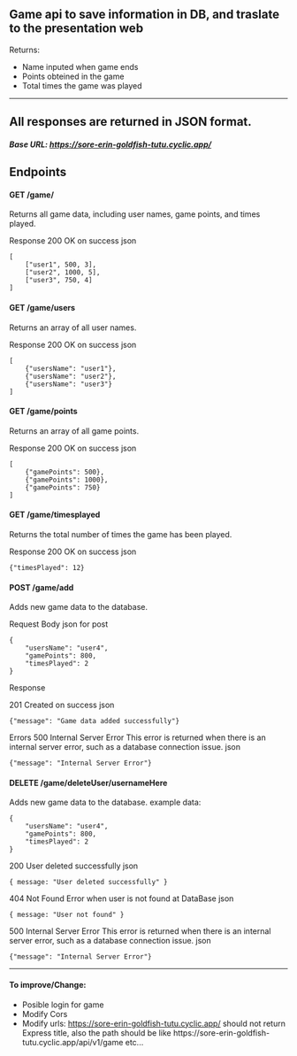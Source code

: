 ## Game api to save information in DB, and traslate to the presentation web

Returns:
- Name inputed when game ends
- Points obteined in the game
- Total times the game was played

____________________________________________________________________________

## All responses are returned in JSON format.

##### Base URL: https://sore-erin-goldfish-tutu.cyclic.app/

## Endpoints
#### GET /game/
Returns all game data, including user names, game points, and times played.

Response
200 OK on success
json
```
[
    ["user1", 500, 3],
    ["user2", 1000, 5],
    ["user3", 750, 4]
]
```
#### GET /game/users
Returns an array of all user names.

Response
200 OK on success
json
```
[
    {"usersName": "user1"},
    {"usersName": "user2"},
    {"usersName": "user3"}
]
```
#### GET /game/points
Returns an array of all game points.

Response
200 OK on success
json
```
[
    {"gamePoints": 500},
    {"gamePoints": 1000},
    {"gamePoints": 750}
]
```
#### GET /game/timesplayed
Returns the total number of times the game has been played.

Response
200 OK on success
json
```
{"timesPlayed": 12}
```
#### POST /game/add
Adds new game data to the database.

Request Body
json for post
```
{
    "usersName": "user4",
    "gamePoints": 800,
    "timesPlayed": 2
}
```
Response

201 Created on success
json
```
{"message": "Game data added successfully"}
```

Errors
500 Internal Server Error
This error is returned when there is an internal server error, such as a database connection issue.
json
```
{"message": "Internal Server Error"}
```

#### DELETE /game/deleteUser/usernameHere
Adds new game data to the database.
example data:
```
{
    "usersName": "user4",
    "gamePoints": 800,
    "timesPlayed": 2
}
```
200 User deleted successfully
json
```
{ message: "User deleted successfully" }
```
404 Not Found
Error when user is not found at DataBase
json
```
{ message: "User not found" }
```
500 Internal Server Error
This error is returned when there is an internal server error, such as a database connection issue.
json
```
{"message": "Internal Server Error"}
```

____________________________________________________________________________

#### To improve/Change:
- Posible login for game
- Modify Cors
- Modify  urls: https://sore-erin-goldfish-tutu.cyclic.app/ should not return Express title, also the path should be like  https://sore-erin-goldfish- tutu.cyclic.app/api/v1/game etc...
